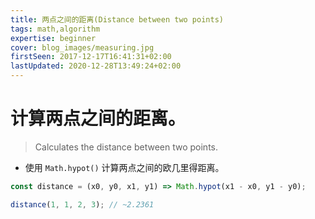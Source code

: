 ```yaml
---
title: 两点之间的距离(Distance between two points)
tags: math,algorithm
expertise: beginner
cover: blog_images/measuring.jpg
firstSeen: 2017-12-17T16:41:31+02:00
lastUpdated: 2020-12-28T13:49:24+02:00
---
```


# 计算两点之间的距离。
> Calculates the distance between two points.

- 使用 `Math.hypot()` 计算两点之间的欧几里得距离。

```js
const distance = (x0, y0, x1, y1) => Math.hypot(x1 - x0, y1 - y0);
```

```js
distance(1, 1, 2, 3); // ~2.2361
```
